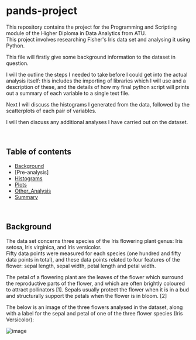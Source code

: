 # pands-project

This repository contains the project for the Programming and Scripting module of the Higher Diploma in Data Analytics from ATU.\
This project involves researching Fisher's Iris data set and analysing it using Python.

This file will firstly give some background information to the dataset in question. 

I will the outline the steps I needed to take before I could get into the actual analysis itself: this includes the importing of libraries which I will use and a description of these, and the details of how my final python script will prints out a summary of each variable to a single text file.

Next I will discuss the histograms I generated from the data, followed by the scatterplots of each pair of variables.

I will then discuss any additional analyses I have carried out on the dataset.

&nbsp; 

## Table of contents
* [Background](#background)
* [Pre-analysis]
* [Histograms](#histograms)
* [Plots](#plots)
* [Other_Analysis](#otheranalysis)
* [Summary](#summary)

&nbsp; 

## Background

The data set concerns three species of the Iris flowering plant genus: Iris setosa, Iris virginica, and Iris versicolor. \
Fifty data points were measured for each species (one hundred and fifty data points in total), and these data points related to four features of the flower: sepal length, sepal width, petal length and petal width. 

The petal of a flowering plant are the leaves of the flower which surround the reproductive parts of the flower, and which are often brightly coloured to attract pollinators [1]. Sepals usually protect the flower when it is in a bud and structurally support the petals when the flower is in bloom. [2]

The below is an image of the three flowers analysed in the dataset, along with a label for the sepal and petal of one of the three flower species (Iris Versicolor):

![image]()
